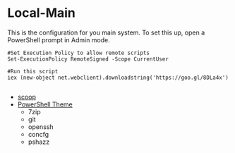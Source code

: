 Local-Main
==========

This is the configuration for you main system. To set this up, open a PowerShell prompt in Admin mode.
```
#Set Execution Policy to allow remote scripts
Set-ExecutionPolicy RemoteSigned -Scope CurrentUser

#Run this script
iex (new-object net.webclient).downloadstring('https://goo.gl/8DLa4x')


```

* [scoop](https://github.com/lukesampson/scoop)
* [PowerShell Theme](https://github.com/lukesampson/scoop/wiki/Theming-Powershell)
    * 7zip
    * git
    * openssh
    * concfg
    * pshazz
